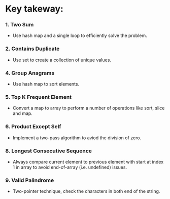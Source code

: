 # Key takeway: 

### 1. Two Sum

- Use hash map and a single loop to efficiently solve the problem.

### 2. Contains Duplicate

- Use set to create a collection of unique values.

### 4. Group Anagrams

- Use hash map to sort elements.

### 5. Top K Frequent Element

- Convert a map to array to perform a number of operations like sort, slice and map.

### 6. Product Except Self

- Implement a two-pass algorithm to aviod the division of zero.

### 8. Longest Consecutive Sequence

- Always compare current element to previous element with start at index 1 in array to avoid end-of-array (i.e. undefined) issues.

### 9. Valid Palindrome

- Two-pointer technique, check the characters in both end of the string.
